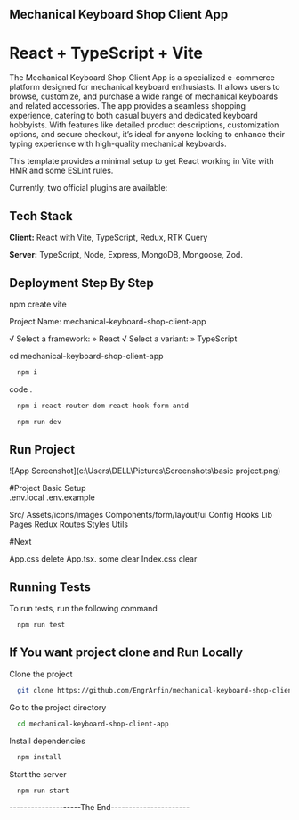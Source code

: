 ## Mechanical Keyboard Shop Client App

# React + TypeScript + Vite

The Mechanical Keyboard Shop Client App is a specialized e-commerce platform designed for mechanical keyboard enthusiasts. It allows users to browse, customize, and purchase a wide range of mechanical keyboards and related accessories. The app provides a seamless shopping experience, catering to both casual buyers and dedicated keyboard hobbyists. With features like detailed product descriptions, customization options, and secure checkout, it’s ideal for anyone looking to enhance their typing experience with high-quality mechanical keyboards.

This template provides a minimal setup to get React working in Vite with HMR and some ESLint rules.

Currently, two official plugins are available:

## Tech Stack

**Client:** React with Vite, TypeScript, Redux, RTK Query

**Server:** TypeScript, Node, Express, MongoDB, Mongoose, Zod.

## Deployment Step By Step

npm create vite

Project Name: mechanical-keyboard-shop-client-app

√ Select a framework: » React
√ Select a variant: » TypeScript

cd mechanical-keyboard-shop-client-app

```bash
  npm i
```

code .

```bash
  npm i react-router-dom react-hook-form antd
```

```bash
  npm run dev
```

## Run Project

![App Screenshot](c:\Users\DELL\Pictures\Screenshots\basic project.png)

#Project Basic Setup  
.env.local
.env.example

Src/
Assets/icons/images
Components/form/layout/ui
Config
Hooks
Lib
Pages
Redux
Routes
Styles
Utils

#Next

App.css delete
App.tsx. some clear
Index.css clear

## Running Tests

To run tests, run the following command

```bash
  npm run test
```

## If You want project clone and Run Locally

Clone the project

```bash
  git clone https://github.com/EngrArfin/mechanical-keyboard-shop-client-app.git
```

Go to the project directory

```bash
  cd mechanical-keyboard-shop-client-app
```

Install dependencies

```bash
  npm install
```

Start the server

```bash
  npm run start
```

--------------------The End----------------------
